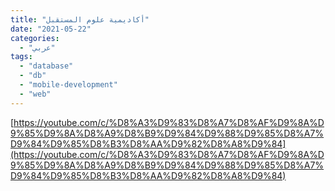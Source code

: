 ```yaml
---
title: "أكاديمية علوم المستقبل"
date: "2021-05-22"
categories:
  - "عربي"
tags:
  - "database"
  - "db"
  - "mobile-development"
  - "web"
---
```


[https://youtube.com/c/%D8%A3%D9%83%D8%A7%D8%AF%D9%8A%D9%85%D9%8A%D8%A9%D8%B9%D9%84%D9%88%D9%85%D8%A7%D9%84%D9%85%D8%B3%D8%AA%D9%82%D8%A8%D9%84](https://youtube.com/c/%D8%A3%D9%83%D8%A7%D8%AF%D9%8A%D9%85%D9%8A%D8%A9%D8%B9%D9%84%D9%88%D9%85%D8%A7%D9%84%D9%85%D8%B3%D8%AA%D9%82%D8%A8%D9%84)
